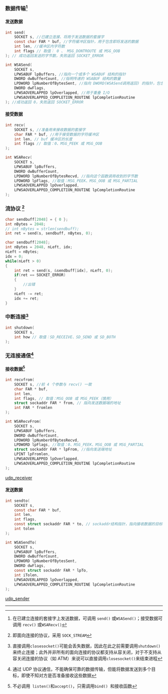 ### 数据传输[^1]

#### 发送数据

```c
int	send(
	SOCKET s, //已建立连接、将用于发送数据的套接字
	const char FAR * buf, //字符缓冲区指针，用于包含即将发送的数据
	int len, //缓冲区内字符数
	int flags // 取值： 0 、 MSG_DONTROUTE 或 MSG_OOB
); // 成功返回发送的字节数，失败返回 SOCKET_ERROR
```

```c
int	WSASend(
	SOCKET s,
	LPWSABUF lpBuffers, //指向一个或多个 WSABUF 结构的指针
	DWORD dwBufferCount, //指明传递的 WSABUF 结构的数量
	LPDWORD lpNumberOfBytesSent, //指向 DWORD(WSASend调用返回) 的指针，包含已发送的字节总数
	DWORD dwFlags,
	LPWSAOVERLAPPED lpOverlapped, //用于重叠 I/O
	LPWSAOVERLAPPED_COMPLETION_ROUTINE lpCompletionRoutine
); //成功返回 0，失败返回 SOCKET_ERROR
```

#### 接受数据

```c
int	recv(
	SOCKET s, //准备用来接收数据的套接字
	char FAR * buf, //用于接受数据的字符缓冲区
	int len, // buf 缓冲区的长度
	int flags // 取值：0、MSG_PEEK 或 MSG_OOB
);
```

```c
int	WSARecv(
	SOCKET s,
	LPWSABUF lpBuffers,
	DWORD dwBufferCount,
	LPDWORD lpNumberOfBytesRecvd, //指向这个函数调用收到的字节数
	LPDWORD lpFlags, //取值：MSG_PEEK、MSG_OOB 或 MSG_PARTIAL
	LPWSAOVERLAPPED lpOverlapped,
	LPWSAOVERLAPPED_COMPLETION_ROUTINE lpCompletionRoutine
);
```

### 流协议 [^2]

```c
char sendbuff[2048] = { 0 };
int nBytes = 2048;
// int nBytes = strlen(sendbuff);
int ret = send(s, sendbuff, nBytes, 0);
```

```c
char sendbuff[2048];
int nBytes = 2048, nLeft, idx;
nLeft = nBytes;
idx = 0;
while(nLeft > 0)
{
    int ret = send(s, &sendbuff[idx], nLeft, 0);
    if(ret == SOCKET_ERROR)
    {
        //出错
    }
    nLeft -= ret;
    idx += ret;
}
```

### 中断连接[^3]

```c
int	shutdown(
	SOCKET s,
	int how // 取值：SD_RECEIVE、SD_SEND 或 SD_BOTH
);
```

### 无连接通信[^4]

#### 接收数据[^5]

```c
int	recvfrom(
	SOCKET s, //前 4 个参数与 recv() 一致
	char FAR * buf,
	int len,
	int flags, // 取值：MSG_OOB 或 MSG_PEEK（慎用）
	struct sockaddr FAR * from, // 指向发送数据端的地址
	int FAR * fromlen
);
```

```c
int	WSARecvFrom(
	SOCKET s,
	LPWSABUF lpBuffers,
	DWORD dwBufferCount,
	LPDWORD lpNumberOfBytesRecvd,
	LPDWORD lpFlags, //取值：0、MSG_PEEK、MSG_OOB 或 MSG_PARTIAL
	struct sockaddr FAR * lpFrom, //指向发送端地址
	LPINT lpFromlen,
	LPWSAOVERLAPPED lpOverlapped,
	LPWSAOVERLAPPED_COMPLETION_ROUTINE lpCompletionRoutine
);
```

[udp_receiver](../doc/udp_receiver.cpp)

#### 发送数据

```c
int	sendto(
	SOCKET s,
	const char FAR * buf,
	int len,
	int flags,
	const struct sockaddr FAR * to, // sockaddr结构指针，指向接收数据的目标地址
	int tolen
);
```

```c
int	WSASendTo(
	SOCKET s,
	LPWSABUF lpBuffers,
	DWORD dwBufferCount,
	LPDWORD lpNumberOfBytesSent,
	DWORD dwFlags,
	const struct sockaddr FAR * lpTo,
	int iTolen,
	LPWSAOVERLAPPED lpOverlapped,
	LPWSAOVERLAPPED_COMPLETION_ROUTINE lpCompletionRoutine
);
```

[udp_sender](../doc/udp_sender.cpp)



---

[^1]: 在已建立连接的套接字上发送数据，可调用 `send()` 或`WSASend()`；接受数据可调用 `recv()` 或`WSARecv()`
[^2]: 即面向连接的协议，采用 `SOCK_STREAM`
[^3]: 直接调用`closesocket()`可能会丢失数据，因此在此之前需要调用`shutdown()`来终止连接；此外并非所有的面向连接的协议都支持从容关闭，对于不支持从容关闭连接的协议（如 ATM）来说可以直接调用`closesocket()`来结束进程
[^4]: 通过 UDP 协议通信，不能确保可靠的数据传输，但能将数据发送到多个目标，即使不知对方是否准备接收这些数据
[^5]: 不必调用` listen()`和`accept()`，只需调用`bind() `和接收函数